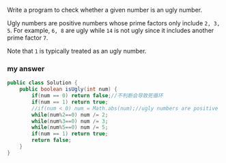 Write a program to check whether a given number is an ugly number.

Ugly numbers are positive numbers whose prime factors only include `2, 3, 5`. For example, `6, 8` are ugly while `14` is not ugly since it includes another prime factor `7`.

Note that `1` is typically treated as an ugly number.

### my answer

```java
public class Solution {
	public boolean isUgly(int num) {
	    if(num == 0) return false;//不判断会导致死循环
		if(num == 1) return true;
		//if(num < 0) num = Math.abs(num);//ugly numbers are positive
		while(num%2==0) num /= 2;
		while(num%3==0) num /= 3;
		while(num%5==0) num /= 5;
		if(num == 1) return true;
		return false;
	}
}
```

